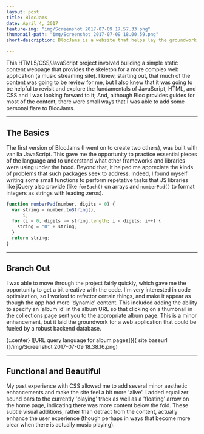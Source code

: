 ```yaml
---
layout: post
title: BlocJams
date: April 4, 2017
feature-img: "img/Screenshot 2017-07-09 17.57.33.png"
thumbnail-path: "img/Screenshot 2017-07-09 18.00.59.png"
short-description: BlocJams is a website that helps lay the groundwork for an audio-streaming service using only JavaScript, HTML5, and CSS.

---
```

This HTML5/CSS/JavaScript project involved building a simple static content webpage that provides the skeleton for a more complex web application (a music streaming site). I knew, starting out, that much of the content was going to be review for me, but I also knew that it was going to be helpful to revisit and explore the fundamentals of JavaScript, HTML, and CSS and I was looking forward to it; And, although Bloc provides guides for most of the content, there were small ways that I was able to add some personal flare to BlocJams.

---

## The Basics

The first version of BlocJams (I went on to create two others), was built with vanilla JavaScript. This gave me the opportunity to practice essential pieces of the language and to understand what other frameworks and libraries were using under the hood. Beyond that, it helped me appreciate the kinds of problems that such packages seek to address. Indeed, I found myself writing some small functions to perform repetative tasks that JS libraries like jQuery also provide (like `forEach()` on arrays and `numberPad()` to format integers as strings with leading zeros).

```javascript
function numberPad(number, digits = 0) {
  var string = number.toString(),
      i;
  for (i = 0, digits -= string.length; i < digits; i++) {
    string = "0" + string;
  }
  return string;
}
```

---

## Branch Out

I was able to move through the project fairly quickly, which gave me the opportunity to get a bit creative with the code. I'm very interested in code optimization, so I worked to refactor certain things, and make it appear as though the app had more 'dynamic' content. This included adding the ability to specify an 'album id' in the album URL so that clicking on a thumbnail in the collections page sent you to the appropriate album page. This is a minor enhancement, but it laid the groundwork for a web application that could be fueled by a robust backend database.

{:.center}
![URL query language for album pages]({{ site.baseurl }}/img/Screenshot 2017-07-09 18.38.16.png)

---

## Functional and Beautiful

My past experience with CSS allowed me to add several minor aesthetic enhancements and make the site feel a bit more 'alive'. I added equalizer sound bars to the currently 'playing' track as well as a 'floating' arrow on the home page, indicating there was more content below the fold. These subtle visual additions, rather than detract from the content, actually enhance the user experience (though perhaps in ways that become more clear when there is actually music playing).
